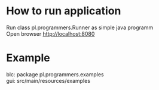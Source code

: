 <h1>How to run application</h1>
Run class pl.programmers.Runner as simple java programm </br>
Open browser <a href="http://localhost:8080">http://localhost:8080</a>

<h1>Example</h1>
blc: package pl.programmers.examples </br>
gui: src/main/resources/examples
